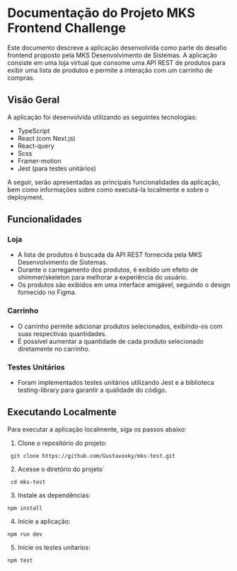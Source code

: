 # Documentação do Projeto MKS Frontend Challenge

Este documento descreve a aplicação desenvolvida como parte do desafio frontend proposto pela MKS Desenvolvimento de Sistemas. A aplicação consiste em uma loja virtual que consome uma API REST de produtos para exibir uma lista de produtos e permite a interação com um carrinho de compras.

## Visão Geral

A aplicação foi desenvolvida utilizando as seguintes tecnologias:

- TypeScript
- React (com Next.js)
- React-query
- Scss
- Framer-motion
- Jest (para testes unitários)

A seguir, serão apresentadas as principais funcionalidades da aplicação, bem como informações sobre como executá-la localmente e sobre o deployment.

## Funcionalidades

### Loja

- A lista de produtos é buscada da API REST fornecida pela MKS Desenvolvimento de Sistemas.
- Durante o carregamento dos produtos, é exibido um efeito de shimmer/skeleton para melhorar a experiência do usuário.
- Os produtos são exibidos em uma interface amigável, seguindo o design fornecido no Figma.

### Carrinho

- O carrinho permite adicionar produtos selecionados, exibindo-os com suas respectivas quantidades.
- É possível aumentar a quantidade de cada produto selecionado diretamente no carrinho.

### Testes Unitários

- Foram implementados testes unitários utilizando Jest e a biblioteca testing-library para garantir a qualidade do código.

## Executando Localmente

Para executar a aplicação localmente, siga os passos abaixo:

1. Clone o repositório do projeto:

```
 git clone https://github.com/Gustavoxky/mks-test.git
```

2. Acesse o diretório do projeto`

```
 cd mks-test
```

3. Instale as dependências: 

```
npm install
```

4. Inicie a aplicação:

```
npm run dev
```

5. Inicie os testes unitarios: 

```
npm test
```




